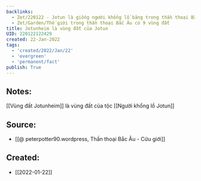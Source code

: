 ```yaml
---
backlinks:
  - Zet/220122 - Jotun là giống người khổng lồ băng trong thần thoại Bắc Âu
  - Zet/Garden/Thế giới trong thần thoại Bắc Âu có 9 vùng đất
title: Jotunheim là vùng đất của Jotun
UID: 220122122429
created: 22-Jan-2022
tags:
  - 'created/2022/Jan/22'
  - 'evergreen'
  - 'permanent/fact'
publish: True
---
```

## Notes:
[[Vùng đất Jotunheim]] là vùng đất của tộc [[Người khổng lồ Jotun]]

## Source:
- [[@ peterpotter90.wordpress, Thần thoại Bắc Âu - Cửu giới]]



## Created:
- [[2022-01-22]]
